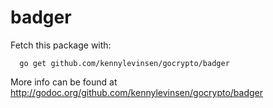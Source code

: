 badger
======

Fetch this package with:

      go get github.com/kennylevinsen/gocrypto/badger

More info can be found at http://godoc.org/github.com/kennylevinsen/gocrypto/badger
